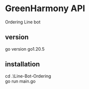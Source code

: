 # GreenHarmony API

Ordering Line bot 

## version

go version go1.20.5

## installation 

cd .\Line-Bot-Ordering \
go run main.go